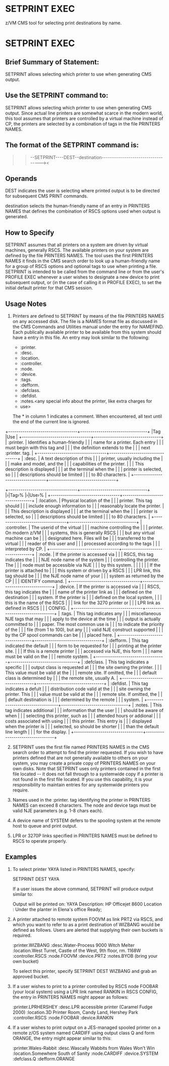 # SETPRINT EXEC
z/VM CMS tool for selecting print destinations by name.  

# SETPRINT EXEC
 
## Brief Summary of Statement:
 
 SETPRINT allows selecting which printer to use when generating CMS
 output.
 
## Use the SETPRINT command to:
 
 SETPRINT allows selecting which printer to use when generating CMS
 output. Since actual line printers are somewhat scarce in the modern
 world, this tool assumes that printers are controlled by a virtual
 machine instead of CP, the printers are selected by a combination of
 tags in the file PRINTERS NAMES.

## The format of the SETPRINT command is:
 
 >>--SETPRINT----DEST--destination-----------------------------------><
 
## Operands
 
DEST
     indicates the user is selecting where printed output is to be
     directed for subsequent CMS PRINT commands.
 
destination
     selects the human-friendly name of an entry in PRINTERS NAMES that
     defines the combination of RSCS options used when output is
     generated.
 
## How to Specify
 
 SETPRINT assumes that all printers on a system are driven by virtual
 machines, generally RSCS. The available printers on your system are
 defined by the file PRINTERS NAMES. The tool uses the first PRINTERS
 NAMES it finds in the CMS search order to look up a human-friendly
 name for a group of RSCS options and optional tags to use when
 printing a file. SETPRINT is intended to be called from the command
 line or from the user's PROFILE EXEC whenever a user wishes to
 designate a new device to print subsequent output, or (in the case of
 calling it in PROFILE EXEC), to set the initial default printer for
 that CMS session.
 
## Usage Notes
 
   1.  Printers are defined to SETPRINT by means of the file PRINTERS
       NAMES on any accessed disk. The file is a NAMES format file as
       discussed in the CMS Commands and Utilities manual under the
       entry for NAMEFIND. Each publically available printer to be
       available from this system should have a entry in this file. An
       entry may look similar to the following:
 
         * :printer.<human friendly nickname>
         * :desc.<text description of printer>
         * :location.<physical location of printer>
         * :controller.<name of RSCS or other machine supervising printing>
         * :node.<RSCS node name owning printer>
         * :device.<RSCS link name for printer device>
         * :tags.<tag priority for printer jobs>
         * :defform.<default form for jobs>
         * :defclass.<default class of print job>
         * :defdist.<default distribution code for jobs>
         * :notes.<any special info about the printer, like extra charges for
         * use>
 
       The * in column 1 indicates a comment. When encountered, all
       text until the end of the current line is ignored.
 
 +----------------------------------+---------------------------------+
 |Tag                               |Use                              |
 +----------------------------------+---------------------------------+
 | :printer.                        |  Identifies a human-friendly    |
 |                                  | name for a printer. Each entry  |
 |                                  | must begin with this tag and    |
 |                                  | the definition extends to the   |
 |                                  | next :printer. tag.             |
 +----------------------------------+---------------------------------+
 | :desc.                           | A text description of this      |
 |                                  | printer, usually including the  |
 |                                  | make and model, and the         |
 |                                  | capabilities of the printer.    |
 |                                  | This description is displayed   |
 |                                  | at the terminal when the        |
 |                                  | printer is selected, so         |
 |                                  | descriptions should be limited  |
 |                                  | to 80 characters.               |
 +----------------------------------+---------------------------------+
 
 +----------------------------------+---------------------------------+
 |›|Tag›%                             |›|Use›%                            |
 +----------------------------------+---------------------------------+
 | :location.                       | Physical location of the        |
 |                                  | printer. This tag should        |
 |                                  | include enough information to   |
 |                                  | reasonably locate the printer.  |
 |                                  | This description is displayed   |
 |                                  | at the terminal when the        |
 |                                  | printer is selected, so         |
 |                                  | descriptions should be limited  |
 |                                  | to 80 characters.               |
 +----------------------------------+---------------------------------+
 | :controller.                     | The userid of the virtual       |
 |                                  | machine controlling the         |
 |                                  | printer. On modern z/VM         |
 |                                  | systems, this is generally RSCS |
 |                                  | but any virtual machine can be  |
 |                                  | designated here. Files will be  |
 |                                  | transferred to the virtual      |
 |                                  | reader of this user and         |
 |                                  | processed according to the tags |
 |                                  | interpreted by CP.              |
 +----------------------------------+---------------------------------+
 | :node.                           | If the printer is accessed via  |
 |                                  | RSCS, this tag indicates the    |
 |                                  | NJE node name of the system     |
 |                                  | controlling the printer. The    |
 |                                  | node must be accessible via NJE |
 |                                  | by this system.                 |
 |                                  |                                 |
 |                                  | If the printer is attached to   |
 |                                  | this system or driven by a RSCS |
 |                                  | LPR link, this tag should be    |
 |                                  | the NJE node name of your       |
 |                                  | system as returned by the CP    |
 |                                  | IDENTIFY command.               |
 +----------------------------------+---------------------------------+
 | :device.                         | If the printer is accessed via  |
 |                                  | RSCS, this tag indicates the    |
 |                                  | name of the printer link as     |
 |                                  | defined on the destination      |
 |                                  | system. If the printer is       |
 |                                  | defined on the local system,    |
 |                                  | this is the name of the RSCS    |
 |                                  | link for the 3270 printer or    |
 |                                  | LPR link as defined in RSCS     |
 |                                  | CONFIG.                         |
 +----------------------------------+---------------------------------+
 | :tags.                           | This tag indicates any          |
 |                                  | miscellaneous NJE tags that may |
 |                                  | apply to the device at the time |
 |                                  | output is actually committed to |
 |                                  | paper. The most common use is   |
 |                                  | to indicate the priority of the |
 |                                  | file (from 1 to 100), but any   |
 |                                  | valid NJE construct supported   |
 |                                  | by the CP spool commands can be |
 |                                  | placed here.                    |
 +----------------------------------+---------------------------------+
 | :defform.                        | This tag indicated the default  |
 |                                  | form to be requested for        |
 |                                  | printing at the printer site.   |
 |                                  | If this is a remote printer     |
 |                                  | accessed via NJE, this form     |
 |                                  | name must be valid on the       |
 |                                  | remote system.                  |
 +----------------------------------+---------------------------------+
 | :defclass.                       | This tag indicates a specific   |
 |                                  | output class is requested at    |
 |                                  | the site owning the printer.    |
 |                                  | This value must be valid at the |
 |                                  | remote site. If omitted, the    |
 |                                  | default class is determined by  |
 |                                  | the remote site, usually A.     |
 +----------------------------------+---------------------------------+
 | :defdist.                        | This tag indicates a defult     |
 |                                  | distribution code valid at the  |
 |                                  | site owning the printer. This   |
 |                                  | value must be valid at the      |
 |                                  | remote site. If omitted, the    |
 |                                  | default destination is          |
 |                                  | determined by the remote        |
 |                                  | system.                         |
 +----------------------------------+---------------------------------+
 | :notes.                          | This tag indicates additional   |
 |                                  | information that the user       |
 |                                  | should be aware of when         |
 |                                  | selecting this printer, such as |
 |                                  | attended hours or addional      |
 |                                  | costs associated with using     |
 |                                  | this printer. This entry is     |
 |                                  | displayed when the printer is   |
 |                                  | selected, so should be shorter  |
 |                                  | than the default line length    |
 |                                  | for the display.                |
 +----------------------------------+---------------------------------+
 
   2.  SETPRINT uses the first file named PRINTERS NAMES in the CMS
       search order to attempt to find the printer requested. If you
       wish to have printers defined that are not generally available
       to others on your system, you may create a private copy of
       PRINTERS NAMES on your own disks. Note that SETPRINT uses only
       printers contained in the first file located -- it does not fall
       through to a systemwide copy if a printer is not found in the
       first file located. If you use this capability, it is your
       responsibility to maintain entries for any systemwide printers
       you require.
 
   3.  Names used in the :printer. tag identifying the printer in
       PRINTERS NAMES can exceed 8 characters. The node and device tags
       must be valid NJE parameters (e.g. 1-8 chars each).
 
   4.  A device name of SYSTEM defers to the spooling system at the
       remote host to queue and print output.
 
   5.  LPR or 3270P links specified in PRINTERS NAMES must be defined
       to RSCS to operate properly.
 
## Examples
 
   1.  To select printer YAYA listed in PRINTERS NAMES, specify:
 
         SETPRINT DEST YAYA
 
       If a user issues the above command, SETPRINT will produce output
       similar to:
 
         Output will be printed on:  YAYA
         Description:  HP Officejet 8600
         Location : Under the planter in Elena's office
         Ready;
 
   2.  A printer attached to remote system FOOVM as link PRT2 via RSCS,
       and which you want to refer to as a print destination of WIZBANG
       would be defined as follows. Users are alerted that supplying
       their own buckets is required.
 
         :printer.WIZBANG
           :desc.Water-Process 9000 Witch Melter
           :location.West Turret, Castle of the West, 9th floor, rm. 1168W
           :controller.RSCS
           :node.FOOVM
           :device.PRT2
           :notes.BYOB (bring your own bucket)
 
       To select this printer, specify SETPRINT DEST WIZBANG and grab
       an approved bucket.
 
   3.  If a user wishes to print to a printer controlled by RSCS node
       FOOBAR (your local system) using a LPR link named RANKIN in RSCS
       CONFIG, the entry in PRINTERS NAMES might appear as follows:
 
         :printer.LPRHERSHEY
           :desc.LPR accessible printer (Caramel Fudge 2000)
           :location.3D Printer Room, Candy Land, Hershey Park
           :controller.RSCS
           :node.FOOBAR
           :device.RANKIN
 
   4.  If a user wishes to print output on a JES-managed spooled
       printer on a remote z/OS system named CARDIFF using output class
       Q and form ORANGE, the entry might appear similar to this:
 
         :printer.Wales-Rabbit
           :desc.Wascally Wabbits from Wales Won't Win
           :location.Somewhere South of Sanity
           :node.CARDIFF
           :device.SYSTEM
           :defclass.Q
           :defform.ORANGE
